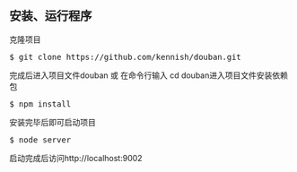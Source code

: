 <h2>安装、运行程序</h2> 
<p>克隆项目</p> 
<pre>$ git clone https://github.com/kennish/douban.git</pre>

<p>完成后进入项目文件douban 或 在命令行输入 cd douban进入项目文件安装依赖包</p> 
<pre>$ npm install</pre>

<p>安装完毕后即可启动项目</p> 
<pre>$ node server</pre>

<p>启动完成后访问http://localhost:9002</p> 
